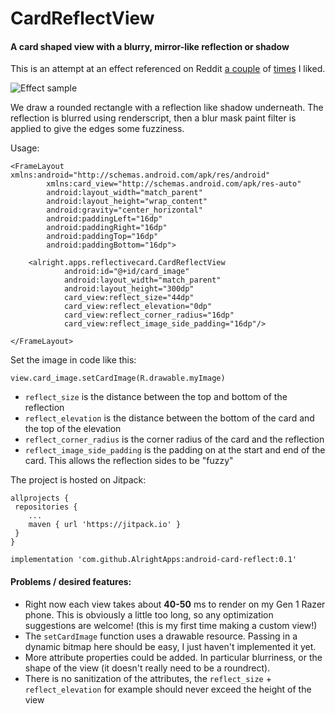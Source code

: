 # CardReflectView
#### A card shaped view with a blurry, mirror-like reflection or shadow

This is an attempt at an effect referenced on Reddit [a couple](https://www.reddit.com/r/androiddev/comments/daqy6t/how_to_set_shadow_colour_to_a_cardview_like_this/) of [times](https://www.reddit.com/r/androiddev/comments/cikw81/how_would_you_implement_adaptive_cardview/) I liked.

![Effect sample](github_image.gif "Logo Title Text 1")

We draw a rounded rectangle with a reflection like shadow underneath. The reflection is blurred using renderscript, then a blur mask paint filter is applied to give the edges some fuzziness.

Usage:

```
<FrameLayout xmlns:android="http://schemas.android.com/apk/res/android"
        xmlns:card_view="http://schemas.android.com/apk/res-auto"
        android:layout_width="match_parent"
        android:layout_height="wrap_content"
        android:gravity="center_horizontal"
        android:paddingLeft="16dp"
        android:paddingRight="16dp"
        android:paddingTop="16dp"
        android:paddingBottom="16dp">

    <alright.apps.reflectivecard.CardReflectView
            android:id="@+id/card_image"
            android:layout_width="match_parent"
            android:layout_height="300dp"
            card_view:reflect_size="44dp"
            card_view:reflect_elevation="0dp"
            card_view:reflect_corner_radius="16dp"
            card_view:reflect_image_side_padding="16dp"/>

</FrameLayout>
```

Set the image in code like this:
```
view.card_image.setCardImage(R.drawable.myImage)
```

- `reflect_size` is the distance between the top and bottom of the reflection
- `reflect_elevation` is the distance between the bottom of the card and the top of the elevation
- `reflect_corner_radius` is the corner radius of the card and the reflection
- `reflect_image_side_padding` is the padding on at the start and end of the card. This allows the reflection sides to be "fuzzy"

The project is hosted on Jitpack:
```
allprojects {
 repositories {
    ...
    maven { url 'https://jitpack.io' }
 }
}
```
`implementation 'com.github.AlrightApps:android-card-reflect:0.1'`


#### Problems / desired features:
 - Right now each view takes about **40-50** ms to render on my Gen 1 Razer phone. This is obviously a little too long, so any optimization suggestions are welcome! (this is my first time making a custom view!)
 - The `setCardImage` function uses a drawable resource. Passing in a dynamic bitmap here should be easy, I just haven't implemented it yet.
 - More attribute properties could be added. In particular blurriness, or the shape of the view (it doesn't really need to be a roundrect).
 - There is no sanitization of the attributes, the `reflect_size` + `reflect_elevation` for example should never exceed the height of the view
